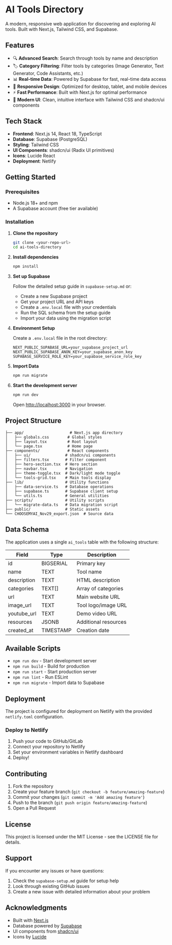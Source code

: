 # AI Tools Directory

A modern, responsive web application for discovering and exploring AI tools. Built with Next.js, Tailwind CSS, and Supabase.

## Features

- 🔍 **Advanced Search**: Search through tools by name and description
- 🏷️ **Category Filtering**: Filter tools by categories (Image Generator, Text Generator, Code Assistants, etc.)
- 📊 **Real-time Data**: Powered by Supabase for fast, real-time data access
- 📱 **Responsive Design**: Optimized for desktop, tablet, and mobile devices
- ⚡ **Fast Performance**: Built with Next.js for optimal performance
- 🎨 **Modern UI**: Clean, intuitive interface with Tailwind CSS and shadcn/ui components

## Tech Stack

- **Frontend**: Next.js 14, React 18, TypeScript
- **Database**: Supabase (PostgreSQL)
- **Styling**: Tailwind CSS
- **UI Components**: shadcn/ui (Radix UI primitives)
- **Icons**: Lucide React
- **Deployment**: Netlify

## Getting Started

### Prerequisites

- Node.js 18+ and npm
- A Supabase account (free tier available)

### Installation

1. **Clone the repository**
   ```bash
   git clone <your-repo-url>
   cd ai-tools-directory
   ```

2. **Install dependencies**
   ```bash
   npm install
   ```

3. **Set up Supabase**
   
   Follow the detailed setup guide in `supabase-setup.md` or:
   
   - Create a new Supabase project
   - Get your project URL and API keys
   - Create a `.env.local` file with your credentials
   - Run the SQL schema from the setup guide
   - Import your data using the migration script

4. **Environment Setup**
   
   Create a `.env.local` file in the root directory:
   ```env
   NEXT_PUBLIC_SUPABASE_URL=your_supabase_project_url
   NEXT_PUBLIC_SUPABASE_ANON_KEY=your_supabase_anon_key
   SUPABASE_SERVICE_ROLE_KEY=your_supabase_service_role_key
   ```

5. **Import Data**
   ```bash
   npm run migrate
   ```

6. **Start the development server**
   ```bash
   npm run dev
   ```

   Open [http://localhost:3000](http://localhost:3000) in your browser.

## Project Structure

```
├── app/                    # Next.js app directory
│   ├── globals.css        # Global styles
│   ├── layout.tsx         # Root layout
│   └── page.tsx           # Home page
├── components/            # React components
│   ├── ui/               # shadcn/ui components
│   ├── filters.tsx       # Filter component
│   ├── hero-section.tsx  # Hero section
│   ├── navbar.tsx        # Navigation
│   ├── theme-toggle.tsx  # Dark/light mode toggle
│   └── tools-grid.tsx    # Main tools display
├── lib/                  # Utility functions
│   ├── data-service.ts   # Database operations
│   ├── supabase.ts       # Supabase client setup
│   └── utils.ts          # General utilities
├── scripts/              # Utility scripts
│   └── migrate-data.ts   # Data migration script
├── public/               # Static assets
└── CHOOSEMYAI_Nov29_export.json  # Source data
```

## Data Schema

The application uses a single `ai_tools` table with the following structure:

| Field | Type | Description |
|-------|------|-------------|
| id | BIGSERIAL | Primary key |
| name | TEXT | Tool name |
| description | TEXT | HTML description |
| categories | TEXT[] | Array of categories |
| url | TEXT | Main website URL |
| image_url | TEXT | Tool logo/image URL |
| youtube_url | TEXT | Demo video URL |
| resources | JSONB | Additional resources |
| created_at | TIMESTAMP | Creation date |

## Available Scripts

- `npm run dev` - Start development server
- `npm run build` - Build for production
- `npm run start` - Start production server
- `npm run lint` - Run ESLint
- `npm run migrate` - Import data to Supabase

## Deployment

The project is configured for deployment on Netlify with the provided `netlify.toml` configuration.

### Deploy to Netlify

1. Push your code to GitHub/GitLab
2. Connect your repository to Netlify
3. Set your environment variables in Netlify dashboard
4. Deploy!

## Contributing

1. Fork the repository
2. Create your feature branch (`git checkout -b feature/amazing-feature`)
3. Commit your changes (`git commit -m 'Add amazing feature'`)
4. Push to the branch (`git push origin feature/amazing-feature`)
5. Open a Pull Request

## License

This project is licensed under the MIT License - see the LICENSE file for details.

## Support

If you encounter any issues or have questions:

1. Check the `supabase-setup.md` guide for setup help
2. Look through existing GitHub issues
3. Create a new issue with detailed information about your problem

## Acknowledgments

- Built with [Next.js](https://nextjs.org/)
- Database powered by [Supabase](https://supabase.com/)
- UI components from [shadcn/ui](https://ui.shadcn.com/)
- Icons by [Lucide](https://lucide.dev/) 